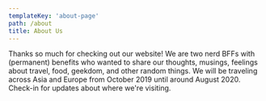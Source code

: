```yaml
---
templateKey: 'about-page'
path: /about
title: About Us
---
```

Thanks so much for checking out our website! We are two nerd BFFs with (permanent) benefits who wanted to share our thoughts, musings, feelings about travel, food, geekdom, and other random things. We will be traveling across Asia and Europe from October 2019 until around August 2020. Check-in for updates about where we're visiting.
